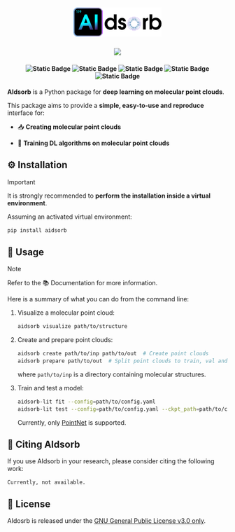 <h1 align="center">
  <img alt="AIdsorb logo" src="https://github.com/adosar/aidsorb/blob/master/docs/source/images/aidsorb_logo_light.svg" width=40%/>
</h1>

<p align="center">
  <img src="https://readme-typing-svg.demolab.com?font=Roboto+Slab&weight=700&duration=3000&pause=1000&color=FFFFFF&background=000000&center=true&vCenter=true&height=40&lines=%F0%9F%9A%80+Simple%2C+easy+to+use+and+reproduce;%F0%9F%94%A5+Supports+Pytorch;%E2%9A%A1+Supports+Pytorch+Lightning;%F0%9F%8E%89+A+.yaml+is+all+you+need!" />
</p>

<h4 align="center">
  <img alt="Static Badge" src="https://img.shields.io/badge/Python%203.11%2B-black?style=for-the-badge&logo=python&logoColor=cyan&link=https%3A%2F%2Fwww.python.org%2Fdownloads%2F">
  <img alt="Static Badge" src="https://img.shields.io/badge/GPL--3.0--only-black?style=for-the-badge&logo=gnu&logoColor=cyan&link=https%3A%2F%2Fspdx.org%2Flicenses%2FGPL-3.0-only.html">
  <img alt="Static Badge" src="https://img.shields.io/badge/Linux-black?style=for-the-badge&logo=linux&logoColor=cyan">
  <img alt="Static Badge" src="https://img.shields.io/badge/Pytorch-black?style=for-the-badge&logo=pytorch&logoColor=cyan&link=https%3A%2F%2Fpytorch.org%2F">
  <img alt="Static Badge" src="https://img.shields.io/badge/Pytorch%20Lightning-black?style=for-the-badge&logo=lightning&logoColor=cyan&link=https%3A%2F%2Flightning.ai%2Fdocs%2Fpytorch%2Fstable%2F">
</h4>

**AIdsorb** is a Python package for **deep learning on molecular point clouds**.

This package aims to provide a **simple, easy-to-use and reproduce** interface for:

-   📥 **Creating molecular point clouds**
    
-   🤖 **Training DL algorithms on molecular point clouds**


## ⚙️  Installation
> [!IMPORTANT] 
> It is strongly recommended to **perform the installation inside a virtual environment**.

Assuming an activated virtual environment:
```bash
pip install aidsorb
```

## 🚀 Usage
> [!NOTE] 
> Refer to the 📚 Documentation for more information.

Here is a summary of what you can do from the command line:

1. Visualize a molecular point cloud:
	```bash
	aidsorb visualize path/to/structure
	```

2.  Create and prepare point clouds:
	```bash
	aidsorb create path/to/inp path/to/out  # Create point clouds
	aidsorb prepare path/to/out  # Split point clouds to train, val and test
	```
	where `path/to/inp` is a directory containing molecular structures.
	
3. Train and test a model:
	```bash
	aidsorb-lit fit --config=path/to/config.yaml
	aidsorb-lit test --config=path/to/config.yaml --ckpt_path=path/to/ckpt
	```
	Currently, only [PointNet](https://arxiv.org/abs/1612.00593) is supported.

## 📰 Citing AIdsorb
If you use AIdsorb in your research, please consider citing the following work:
	
	Currently, not available.

## 📑 License
AIdosrb is released under the [GNU General Public License v3.0 only](https://spdx.org/licenses/GPL-3.0-only.html).
